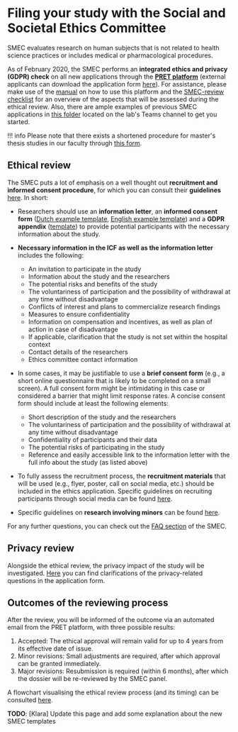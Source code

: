 # Filing your study with the Social and Societal Ethics Committee

SMEC evaluates research on human subjects that is not related to health science practices or includes medical or pharmacological procedures.

As of February 2020, the SMEC performs an **integrated ethics and privacy (GDPR) check** on all new applications through the [**PRET platform**](https://www.kuleuven.be/pret) (external applicants can download the application form [here](https://research.kuleuven.be/en/integrity-ethics/ethics/committees/smec/documenten-1/application-form)).
For assistance, please make use of the [manual](https://www.groupware.kuleuven.be/sites/pret/Pages/help.aspx) on how to use this platform and the [SMEC-review checklist](https://research.kuleuven.be/en/integrity-ethics/ethics/committees/smec/documenten-1/documents-guidance/checklist-smec-review-eng.pdf) for an overview of the aspects that will be assessed during the ethical review.
Also, there are ample examples of previous SMEC applications in [this folder](https://kuleuven.sharepoint.com/:f:/r/sites/T0005824-Hoplab/Shared%20Documents/Hoplab/Research/Ethical%20applications/SMEC?csf=1&web=1&e=ZcVxJL) located on the lab's Teams channel to get you started.

!!! info
 Please note that there exists a shortened procedure for master's thesis studies in our faculty through [this form](https://research.kuleuven.be/en/integrity-ethics/ethics/committees/smec/documenten-1/documents-guidance/aanvraagmasterproef-eng).

## Ethical review

The SMEC puts a lot of emphasis on a well thought out **recruitment and informed consent procedure**, for which you can consult their **guidelines** [here](https://research.kuleuven.be/en/integrity-ethics/ethics/committees/smec/documenten-1/documents-guidance/informed-consent-eng-07-23.pdf). In short:

- Researchers should use an **information letter**, an **informed consent form** ([Dutch example template](https://research.kuleuven.be/en/integrity-ethics/ethics/committees/smec/documenten-1/icf-template.doc), [English example template](https://research.kuleuven.be/en/integrity-ethics/ethics/committees/smec/documenten-1/icf-template-eng.doc)) and a **GDPR appendix** ([template](https://admin.kuleuven.be/privacy/en/intranet/doc/informatie-over-verwerking-persoonsgegevens-en.docx)) to provide potential participants with the necessary information about the study.  
- **Necessary information in the ICF as well as the information letter** includes the following:
  
  - An invitation to participate in the study
  - Information about the study and the researchers
  - The potential risks and benefits of the study
  - The voluntariness of participation and the possibility of withdrawal at any time without disadvantage
  - Conflicts of interest and plans to commercialize research findings
  - Measures to ensure confidentiality
  - Information on compensation and incentives, as well as plan of action in case of disadvantage
  - If applicable, clarification that the study is not set within the hospital context
  - Contact details of the researchers
  - Ethics committee contact information

- In some cases, it may be justifiable to use a **brief consent form** (e.g., a short online questionnaire that is likely to be completed on a small screen). A full consent form might be intimidating in this case or considered a barrier that might limit response rates. A concise consent form should include at least the following elements:
  
  - Short description of the study and the researchers
  - The voluntariness of participation and the possibility of withdrawal at any time without disadvantage
  - Confidentiality of participants and their data
  - The potential risks of participating in the study
  - Reference and easily accessible link to the information letter with the full info about the study (as listed above)

- To fully assess the recruitment process, the **recruitment materials** that will be used (e.g., flyer, poster, call on social media, etc.) should be included in the ethics application. Specific guidelines on recruiting participants through social media can be found [here](https://research.kuleuven.be/en/integrity-ethics/ethics/committees/smec/documenten-1/documents-guidance/recruitment-via-social-media-english.pdf).

- Specific guidelines on **research involving minors** can be found [here](https://research.kuleuven.be/en/integrity-ethics/ethics/committees/smec/documenten-1/documents-guidance/nota-research-involving-minors.pdf).

For any further questions, you can check out the [FAQ section](https://research.kuleuven.be/en/integrity-ethics/ethics/committees/smec/faq) of the SMEC.

## Privacy review

Alongside the ethical review, the privacy impact of the study will be investigated. [Here](https://admin.kuleuven.be/privacy/en/studpers/index) you can find clarifications of the privacy-related questions in the application form.

## Outcomes of the reviewing process

After the review, you will be informed of the outcome via an automated email from the PRET platform, with three possible results:

1. Accepted: The ethical approval will remain valid for up to 4 years from its effective date of issue.
2. Minor revisions: Small adjustments are required, after which approval can be granted immediately.
3. Major revisions: Resubmission is required (within 6 months), after which the dossier will be re-reviewed by the SMEC panel.

A flowchart visualising the ethical review process (and its timing) can be consulted [here](https://research.kuleuven.be/en/integrity-ethics/ethics/committees/smec/documenten-1/documents-guidance/time-flow-smec-zonder-amd.pdf).

__TODO__: [Klara] Update this page and add some explanation about the new SMEC templates
